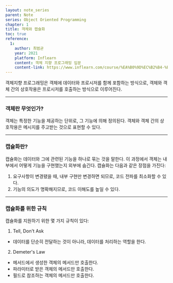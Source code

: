 ```yaml
---
layout: note_series
parent: Note
series: Object Oriented Programming
chapter: 1
title: 객체와 캡슐화
toc: true
reference:
  1: 
    author: 최범균
    year: 2021
    platform: Inflearn
    content: 객체 지향 프로그래밍 입문
    content-link: https://www.inflearn.com/course/%EA%B0%9D%EC%B2%B4-%EC%A7%80%ED%96%A5-%ED%94%84%EB%A1%9C%EA%B7%B8%EB%9E%98%EB%B0%8D-%EC%9E%85%EB%AC%B8#
---
```


객체지향 프로그래밍은 객체에 데이터와 프로시저를 함께 포함하는 방식으로, 객체와 객체 간의 상호작용은 프로시저를 호출하는 방식으로 이루어진다.

---

### 객체란 무엇인가?

객체는 특정한 기능을 제공하는 단위로, 그 기능에 의해 정의된다. 객체와 객체 간의 상호작용은 메시지를 주고받는 것으로 표현할 수 있다.

---

### 캡슐화란?

캡슐화는 데이터와 그에 관련된 기능을 하나로 묶는 것을 말한다. 이 과정에서 객체는 내부에서 어떻게 기능을 구현했는지 외부에 숨긴다. 캡슐화는 다음과 같은 장점을 가진다:

1. 요구사항이 변경됐을 때, 내부 구현만 변경하면 되므로, 코드 전파를 최소화할 수 있다.
2. 기능의 의도가 명확해지므로, 코드 이해도를 높일 수 있다.

---

### 캡슐화를 위한 규칙

캡슐화를 지원하기 위한 몇 가지 규칙이 있다:

1. Tell, Don't Ask
  - 데이터를 단순히 전달하는 것이 아니라, 데이터를 처리하는 역할을 한다.

2. Demeter's Law
  - 메서드에서 생성한 객체의 메서드만 호출한다.
  - 파라미터로 받은 객체의 메서드만 호출한다.
  - 필드로 참조하는 객체의 메서드만 호출한다.
